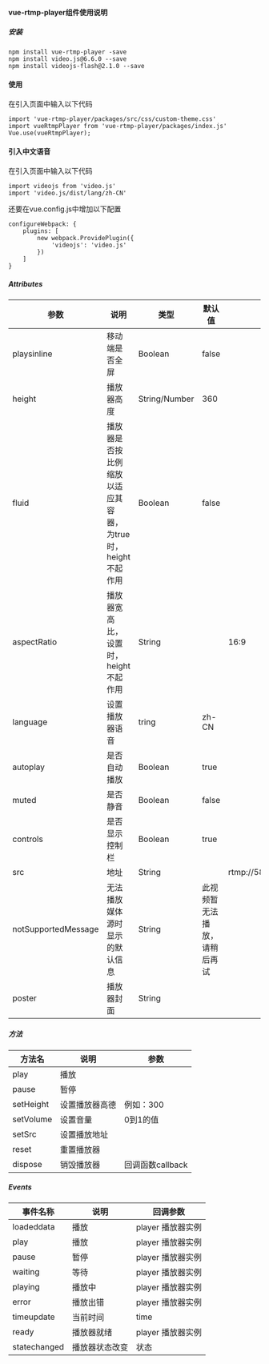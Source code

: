 #### vue-rtmp-player组件使用说明
##### 安装
```
npm install vue-rtmp-player -save
npm install video.js@6.6.0 --save
npm install videojs-flash@2.1.0 --save
````
#### 使用
在引入页面中输入以下代码
```
import 'vue-rtmp-player/packages/src/css/custom-theme.css'
import vueRtmpPlayer from 'vue-rtmp-player/packages/index.js'
Vue.use(vueRtmpPlayer);
```
#### 引入中文语音
在引入页面中输入以下代码
```
import videojs from 'video.js'
import 'video.js/dist/lang/zh-CN'
```
还要在vue.config.js中增加以下配置
```
configureWebpack: {
    plugins: [
        new webpack.ProvidePlugin({
            'videojs': 'video.js'
        })
    ]
}
```


##### Attributes
|参数|说明|类型|默认值|示例|
|----|---|----|------|---|
|playsinline|移动端是否全屏|Boolean|false||
|height|播放器高度|String/Number|360||
|fluid|播放器是否按比例缩放以适应其容器，为true时，height不起作用|Boolean|false||
|aspectRatio| 播放器宽高比，设置时，height不起作用|String||16:9|
|language|设置播放器语音|tring|zh-CN||
|autoplay|是否自动播放|Boolean|true||
|muted|是否静音|Boolean|false||
|controls|是否显示控制栏|Boolean|true||
|src|地址|String||rtmp://58.200.131.2:1935/livetv/hunantv|
|notSupportedMessage|无法播放媒体源时显示的默认信息|String|此视频暂无法播放，请稍后再试||
|poster| 播放器封面|String|||
##### 方法
|方法名|说明|参数|
|-----|----|----|
| play | 播放 |  |
| pause | 暂停 |  |
| setHeight | 设置播放器高德 | 例如：300 |
| setVolume | 设置音量 | 0到1的值 |
| setSrc | 设置播放地址 |  |
| reset | 重置播放器 |  |
| dispose | 销毁播放器 |回调函数callback|
##### Events
| 事件名称 | 说明 | 回调参数 |
| -------- | -------- | -------- | 
| loadeddata | 播放 | player 播放器实例 |
| play | 播放 | player 播放器实例|
| pause | 暂停 | player 播放器实例|
| waiting | 等待 | player 播放器实例|
| playing | 播放中 |  player 播放器实例|
| error | 播放出错 |  player 播放器实例|
| timeupdate | 当前时间 | time |
| ready | 播放器就绪 | player 播放器实例|
| statechanged | 播放器状态改变 |  状态 |